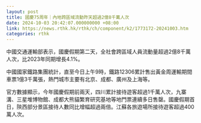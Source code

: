 ```yaml
---
layout: post
title: 國慶75周年｜內地跨區域流動昨天超過2億8千萬人次
date: 2024-10-03 20:42:07.000000000 +08:00
link: https://news.rthk.hk/rthk/ch/component/k2/1773172-20241003.htm
categories: rthk
---
```


中國交通運輸部表示，國慶假期第二天，全社會跨區域人員流動量超過2億8千萬人次，比2023年同期增長4.1%。 

中國國家鐵路集團統計，直至今日上午9時，鐵路12306累計售出黃金周運輸期間車票1億3千萬張，熱門城市主要有北京、成都、廣州及上海等。 

官方數據顯示，今年國慶假期前兩天，四川累計接待遊客超過1千萬人次，九寨溝、三星堆博物館、成都大熊貓繁育研究基地等地門票連續多日售罄。國慶假期首日，陝西部分景區接待人數同比增幅超過兩倍。江蘇各旅遊場所接待遊客超過400萬人次。
